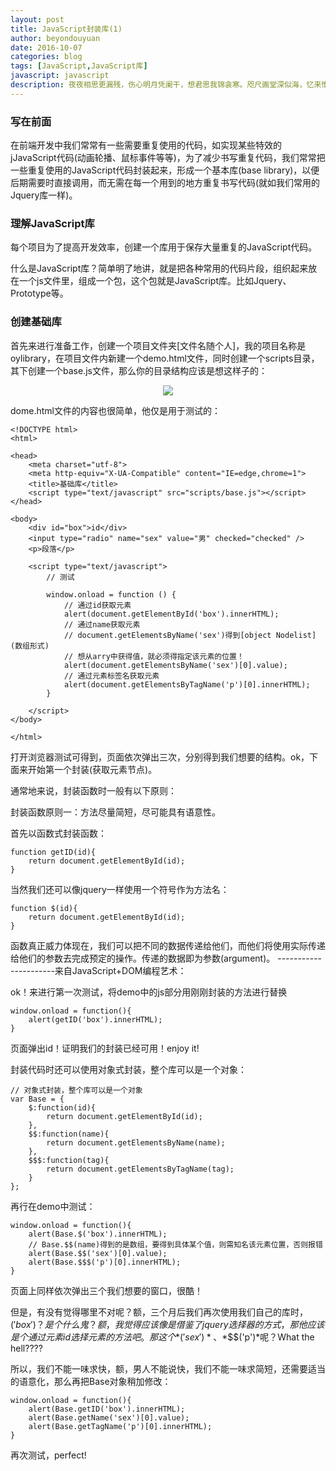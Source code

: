 ```yaml
---
layout: post
title: JavaScript封装库(1)
author: beyondouyuan
date: 2016-10-07
categories: blog
tags: [JavaScript,JavaScript库]
javascript: javascript
description: 夜夜相思更漏残，伤心明月凭阑干，想君思我锦衾寒。咫尺画堂深似海，忆来惟把旧书看，几时携手入长安？
---
```



### 写在前面 ###


在前端开发中我们常常有一些需要重复使用的代码，如实现某些特效的jJavaScript代码(动画轮播、鼠标事件等等)，为了减少书写重复代码，我们常常把一些重复使用的JavaScript代码封装起来，形成一个基本库(base library)，以便后期需要时直接调用，而无需在每一个用到的地方重复书写代码(就如我们常用的Jquery库一样)。

### 理解JavaScript库 ###


每个项目为了提高开发效率，创建一个库用于保存大量重复的JavaScript代码。


>
什么是JavaScript库？简单明了地讲，就是把各种常用的代码片段，组织起来放在一个js文件里，组成一个包，这个包就是JavaScript库。比如Jquery、Prototype等。
>

### 创建基础库 ###

首先来进行准备工作，创建一个项目文件夹[文件名随个人]，我的项目名称是oylibrary，在项目文件内新建一个demo.html文件，同时创建一个scripts目录，其下创建一个base.js文件，那么你的目录结构应该是想这样子的：

<center>
<p><img src="https://beyondouyuan.github.io/img/lib_1.png" align="center"></p>
</center>

dome.html文件的内容也很简单，他仅是用于测试的：

	<!DOCTYPE html>
	<html>

	<head>
	    <meta charset="utf-8">
	    <meta http-equiv="X-UA-Compatible" content="IE=edge,chrome=1">
	    <title>基础库</title>
	    <script type="text/javascript" src="scripts/base.js"></script>
	</head>

	<body>
	    <div id="box">id</div>
	    <input type="radio" name="sex" value="男" checked="checked" />
	    <p>段落</p>

	    <script type="text/javascript">
	    	// 测试

	    	window.onload = function () {
	    	 	// 通过id获取元素
	    	 	alert(document.getElementById('box').innerHTML);
	    	 	// 通过name获取元素
	    	 	// document.getElementsByName('sex')得到[object Nodelist](数组形式)
	    	 	// 想从arry中获得值，就必须得指定该元素的位置！
	    		alert(document.getElementsByName('sex')[0].value);
	    	 	// 通过元素标签名获取元素
	    	 	alert(document.getElementsByTagName('p')[0].innerHTML);
	    	}

	    </script>
	</body>

	</html>


打开浏览器测试可得到，页面依次弹出三次，分别得到我们想要的结构。ok，下面来开始第一个封装(获取元素节点)。


通常地来说，封装函数时一般有以下原则：

封装函数原则一：方法尽量简短，尽可能具有语意性。

首先以函数式封装函数：

	function getID(id){
		return document.getElementById(id);
	}

当然我们还可以像jquery一样使用一个符号作为方法名：

	function $(id){
		return document.getElementById(id);
	}


>
函数真正威力体现在，我们可以把不同的数据传递给他们，而他们将使用实际传递给他们的参数去完成预定的操作。传递的数据即为参数(argument)。
----------------------来自JavaScript+DOM编程艺术：
>

ok！来进行第一次测试，将demo中的js部分用刚刚封装的方法进行替换

	window.onload = function(){
	   	alert(getID('box').innerHTML);
	}

页面弹出id！证明我们的封装已经可用！enjoy it!

封装代码时还可以使用对象式封装，整个库可以是一个对象：

	// 对象式封装，整个库可以是一个对象
	var Base = {
		$:function(id){
			return document.getElementById(id);
		},
		$$:function(name){
			return document.getElementsByName(name);
		},
		$$$:function(tag){
			return document.getElementsByTagName(tag);
		}
	};


再行在demo中测试：

	window.onload = function(){
	   	alert(Base.$('box').innerHTML);
	    // Base.$$(name)得到的是数组，要得到具体某个值，则需知名该元素位置，否则报错
	    alert(Base.$$('sex')[0].value);
	    alert(Base.$$$('p')[0].innerHTML);
	}

页面上同样依次弹出三个我们想要的窗口，很酷！

但是，有没有觉得哪里不对呢？额，三个月后我们再次使用我们自己的库时，$('box')？是个什么鬼？额，我觉得应该像是借鉴了jquery选择器的方式，那他应该是个通过元素id选择元素的方法吧。那这个*$$('sex')*、*$$$('p')*呢？What the hell????


所以，我们不能一味求快，额，男人不能说快，我们不能一味求简短，还需要适当的语意化，那么再把Base对象稍加修改：

	window.onload = function(){
	    alert(Base.getID('box').innerHTML);
	    alert(Base.getName('sex')[0].value);
	    alert(Base.getTagName('p')[0].innerHTML);
	}


再次测试，perfect!